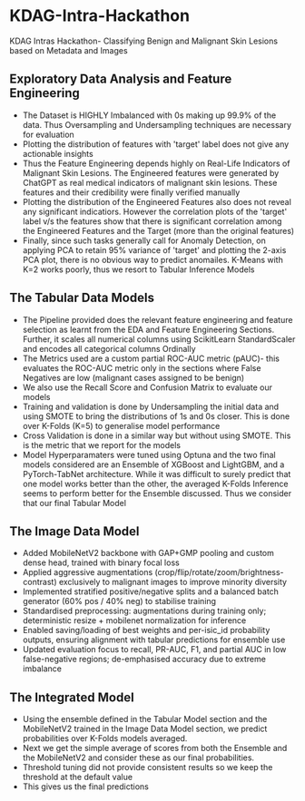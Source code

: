 # KDAG-Intra-Hackathon
KDAG Intras Hackathon- Classifying Benign and Malignant Skin Lesions based on Metadata and Images

## Exploratory Data Analysis and Feature Engineering
- The Dataset is HIGHLY Imbalanced with 0s making up 99.9% of the data. Thus Oversampling and Undersampling techniques are necessary for evaluation
- Plotting the distribution of features with 'target' label does not give any actionable insights
- Thus the Feature Engineering depends highly on Real-Life Indicators of Malignant Skin Lesions. The Engineered features were generated by ChatGPT as real medical indicators of malignant skin lesions. These features and their credibility were finally verified manually
- Plotting the distribution of the Engineered Features also does not reveal any significant indicatiors. However the correlation plots of the 'target' label v/s the features show that there is significant correlation among the Engineered Features and the Target (more than the original features)
- Finally, since such tasks generally call for Anomaly Detection, on applying PCA to retain 95% variance of 'target' and plotting the 2-axis PCA plot, there is no obvious way to predict anomailes. K-Means with K=2 works poorly, thus we resort to Tabular Inference Models

## The Tabular Data Models
- The Pipeline provided does the relevant feature engineering and feature selection as learnt from the EDA and Feature Engineering Sections. Further, it scales all numerical columns using ScikitLearn StandardScaler and encodes all categorical columns Ordinally
- The Metrics used are a custom partial ROC-AUC metric (pAUC)- this evaluates the ROC-AUC metric only in the sections where False Negatives are low (malignant cases assigned to be benign)
- We also use the Recall Score and Confusion Matrix to evaluate our models
- Training and validation is done by Undersampling the initial data and using SMOTE to bring the distributions of 1s and 0s closer. This is done over K-Folds (K=5) to generalise model performance
- Cross Validation is done in a similar way but without using SMOTE. This is the metric that we report for the models
- Model Hyperparamaters were tuned using Optuna and the two final models considered are an Ensemble of XGBoost and LightGBM, and a PyTorch-TabNet architecture. While it was difficult to surely predict that one model works better than the other, the averaged K-Folds Inference seems to perform better for the Ensemble discussed. Thus we consider that our final Tabular Model

## The Image Data Model
- Added MobileNetV2 backbone with GAP+GMP pooling and custom dense head, trained with binary focal loss
- Applied aggressive augmentations (crop/flip/rotate/zoom/brightness-contrast) exclusively to malignant images to improve minority diversity
- Implemented stratified positive/negative splits and a balanced batch generator (60% pos / 40% neg) to stabilise training
- Standardised preprocessing: augmentations during training only; deterministic resize + mobilenet normalization for inference
- Enabled saving/loading of best weights and per-isic_id probability outputs, ensuring alignment with tabular predictions for ensemble use
- Updated evaluation focus to recall, PR-AUC, F1, and partial AUC in low false-negative regions; de-emphasised accuracy due to extreme imbalance

## The Integrated Model
- Using the ensemble defined in the Tabular Model section and the MobileNetV2 trained in the Image Data Model section, we predict probabilities over K-Folds models averaged.
- Next we get the simple average of scores from both the Ensemble and the MobileNetV2 and consider these as our final probabilities.
- Threshold tuning did not provide consistent results so we keep the threshold at the default value
- This gives us the final predictions
